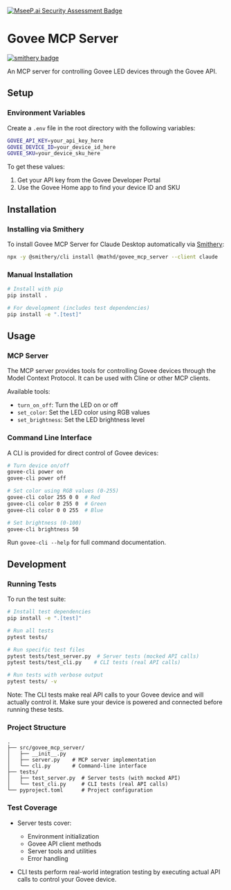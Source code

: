 [![MseeP.ai Security Assessment Badge](https://mseep.net/pr/mathd-govee-mcp-server-badge.jpg)](https://mseep.ai/app/mathd-govee-mcp-server)

# Govee MCP Server

[![smithery badge](https://smithery.ai/badge/@mathd/govee_mcp_server)](https://smithery.ai/server/@mathd/govee_mcp_server)

An MCP server for controlling Govee LED devices through the Govee API.

## Setup

### Environment Variables

Create a `.env` file in the root directory with the following variables:

```bash
GOVEE_API_KEY=your_api_key_here
GOVEE_DEVICE_ID=your_device_id_here
GOVEE_SKU=your_device_sku_here
```

To get these values:
1. Get your API key from the Govee Developer Portal
2. Use the Govee Home app to find your device ID and SKU

## Installation

### Installing via Smithery

To install Govee MCP Server for Claude Desktop automatically via [Smithery](https://smithery.ai/server/@mathd/govee_mcp_server):

```bash
npx -y @smithery/cli install @mathd/govee_mcp_server --client claude
```

### Manual Installation

```bash
# Install with pip
pip install .

# For development (includes test dependencies)
pip install -e ".[test]"
```

## Usage

### MCP Server

The MCP server provides tools for controlling Govee devices through the Model Context Protocol. It can be used with Cline or other MCP clients.

Available tools:
- `turn_on_off`: Turn the LED on or off
- `set_color`: Set the LED color using RGB values
- `set_brightness`: Set the LED brightness level

### Command Line Interface

A CLI is provided for direct control of Govee devices:

```bash
# Turn device on/off
govee-cli power on
govee-cli power off

# Set color using RGB values (0-255)
govee-cli color 255 0 0  # Red
govee-cli color 0 255 0  # Green
govee-cli color 0 0 255  # Blue

# Set brightness (0-100)
govee-cli brightness 50
```

Run `govee-cli --help` for full command documentation.

## Development

### Running Tests

To run the test suite:

```bash
# Install test dependencies
pip install -e ".[test]"

# Run all tests
pytest tests/

# Run specific test files
pytest tests/test_server.py  # Server tests (mocked API calls)
pytest tests/test_cli.py    # CLI tests (real API calls)

# Run tests with verbose output
pytest tests/ -v
```

Note: The CLI tests make real API calls to your Govee device and will actually control it. Make sure your device is powered and connected before running these tests.

### Project Structure

```
.
├── src/govee_mcp_server/
│   ├── __init__.py
│   ├── server.py    # MCP server implementation
│   └── cli.py       # Command-line interface
├── tests/
│   ├── test_server.py  # Server tests (with mocked API)
│   └── test_cli.py     # CLI tests (real API calls)
└── pyproject.toml      # Project configuration
```

### Test Coverage

- Server tests cover:
  - Environment initialization
  - Govee API client methods
  - Server tools and utilities
  - Error handling

- CLI tests perform real-world integration testing by executing actual API calls to control your Govee device.

